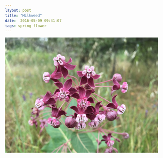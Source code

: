 ```yaml
---
layout: post
title: "Milkweed"
date:  2016-05-09 09:41:07
tags: spring flower
---
```


![Milkweed](/images/milkweed.png)

<!--more-->

